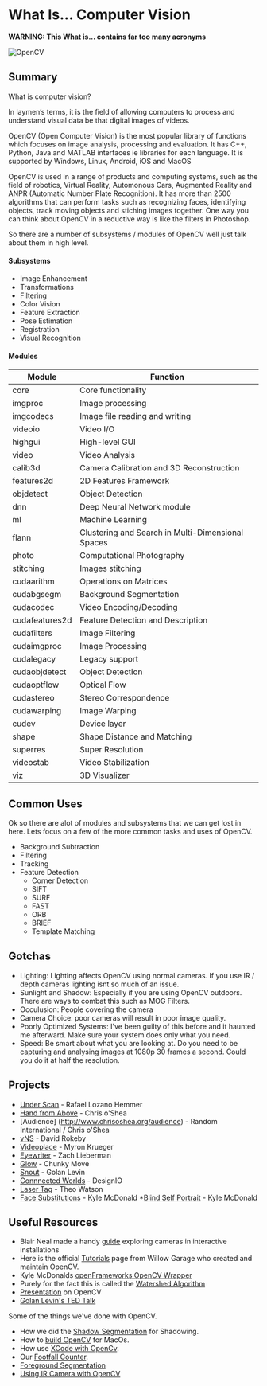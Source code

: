 What Is... Computer Vision
===

**WARNING: This What is... contains far too many acronyms**

![OpenCV](../images/FootfallGif.gif)

## Summary
What is computer vision? 

In laymen’s terms, it is the field of allowing computers to process and understand visual data be that digital images of videos.

OpenCV (Open Computer Vision) is the most popular library of functions which focuses on image analysis, processing and evaluation. It has C++, Python, Java and MATLAB interfaces ie libraries for each language. It is supported by Windows, Linux, Android, iOS and MacOS

OpenCV is used in a range of products and computing systems, such as the field of robotics, Virtual Reality, Automonous Cars, Augmented Reality and ANPR (Automatic Number Plate Recognition). It has more than 2500 algorithms that can perform tasks such as recognizing faces, identifying objects, track moving objects and stiching images together. One way you can think about OpenCV in a reductive way is like the filters in Photoshop.

So there are a number of subsystems / modules of OpenCV well just talk about them in high level.

#### Subsystems

* Image Enhancement
* Transformations
* Filtering
* Color Vision
* Feature Extraction
* Pose Estimation
* Registration
* Visual Recognition

#### Modules
Module | Function
--- | --- 
core | Core functionality 
imgproc | Image processing 
imgcodecs | Image file reading and writing 
videoio | Video I/O 
highgui | High-level GUI 
video | Video Analysis 
calib3d | Camera Calibration and 3D Reconstruction
features2d | 2D Features Framework
objdetect | Object Detection
dnn | Deep Neural Network module
ml | Machine Learning
flann | Clustering and Search in Multi-Dimensional Spaces
photo | Computational Photography
stitching | Images stitching
cudaarithm | Operations on Matrices
cudabgsegm | Background Segmentation
cudacodec | Video Encoding/Decoding
cudafeatures2d | Feature Detection and Description
cudafilters | Image Filtering
cudaimgproc | Image Processing
cudalegacy | Legacy support
cudaobjdetect | Object Detection
cudaoptflow | Optical Flow
cudastereo | Stereo Correspondence
cudawarping | Image Warping
cudev | Device layer
shape | Shape Distance and Matching
superres | Super Resolution
videostab | Video Stabilization
viz | 3D Visualizer

## Common Uses
Ok so there are alot of modules and subsystems that we can get lost in here. Lets focus on a few of the more common tasks and uses of OpenCV.

* Background Subtraction
* Filtering
* Tracking
* Feature Detection
	* Corner Detection
	* SIFT
	* SURF
	* FAST
	* ORB
	* BRIEF
	* Template Matching

## Gotchas
* Lighting: Lighting affects OpenCV using normal cameras. If you use IR / depth cameras lighting isnt so much of an issue.
* Sunlight and Shadow: Especially if you are using OpenCV outdoors. There are ways to combat this such as MOG Filters.
* Occulusion: People covering the camera
* Camera Choice: poor cameras will result in poor image quality.
* Poorly Optimized Systems: I've been guilty of this before and it haunted me afterward. Make sure your system does only what you need.
* Speed: Be smart about what you are looking at. Do you need to be capturing and analysing images at 1080p 30 frames a second. Could you do it at half the resolution.

## Projects

* [Under Scan](http://www.lozano-hemmer.com/under_scan.php) - Rafael Lozano Hemmer
* [Hand from Above](http://www.chrisoshea.org/hand-from-above) - Chris o'Shea
* [Audience] (http://www.chrisoshea.org/audience) - Random International / Chris o'Shea
* [vNS](http://www.davidrokeby.com/vns.html)  - David Rokeby
* [Videoplace](https://www.youtube.com/watch?v=dmmxVA5xhuo) - Myron Krueger
* [Eyewriter](https://vimeo.com/6503448) - Zach Lieberman 
* [Glow](http://www.frieder-weiss.de/works/all/Glow.php) - Chunky Move 
* [Snout](http://www.flong.com/projects/snout/) - Golan Levin
* [Connnected Worlds](http://design-io.com/projects/ConnectedWorlds/) - DesignIO
* [Laser Tag](http://www.theowatson.com/site_docs/work.php?id=40) - Theo Watson
* [Face Substitutions](https://vimeo.com/29348533) - Kyle McDonald
*[Blind Self Portrait](https://vimeo.com/44489751) - Kyle McDonald

## Useful Resources

* Blair Neal made a handy [guide](https://github.com/laserpilot/Guide_To_Cameras_Interactive_Installations/blob/master/Guide_To_Cameras_For_Interactive_Installations.md) exploring cameras in interactive installations
* Here is the official [Tutorials](https://docs.opencv.org/3.4.1/d9/df8/tutorial_root.html) page from Willow Garage who created and maintain OpenCV.
* Kyle McDonalds [openFrameworks OpenCV Wrapper](https://github.com/kylemcdonald/ofxCv)
* Purely for the fact this is called the [Watershed Algorithm](https://docs.opencv.org/master/d2/dbd/tutorial_distance_transform.html#gsc.tab=0) 
* [Presentation](https://www.cse.unr.edu/~bebis/CS485/Lectures/Intro_OpenCV.pdf) on OpenCV
* [Golan Levin's TED Talk](https://www.ted.com/talks/golan_levin_ted2009)

Some of the things we've done with OpenCV.

* How we did the [Shadow Segmentation](https://blogs.wcode.org/2015/01/playable-city-award-2014-shadowing-part-2-computer-vision/) for Shadowing.
* How to [build OpenCV](https://blogs.wcode.org/2014/10/howto-install-build-and-use-opencv-macosx-10-10/) for MacOs. 
* How use [XCode with OpenCv](https://blogs.wcode.org/2014/11/howto-setup-xcode-6-1-to-work-with-opencv-libraries/).
* Our [Footfall Counter](https://blogs.wcode.org/2015/04/footfall-a-camera-based-people-counting-system-for-under-60/).
* [Foreground Segmentation](https://blogs.wcode.org/2017/01/howto-use-foreground-removal-with-the-microsoft-kinect/) 
* [Using IR Camera with OpenCV](https://github.com/WatershedArts/NewTalentResidencies2018/tree/master/Lawerence%20Hoo%20and%20Michael%20Jenkins)


